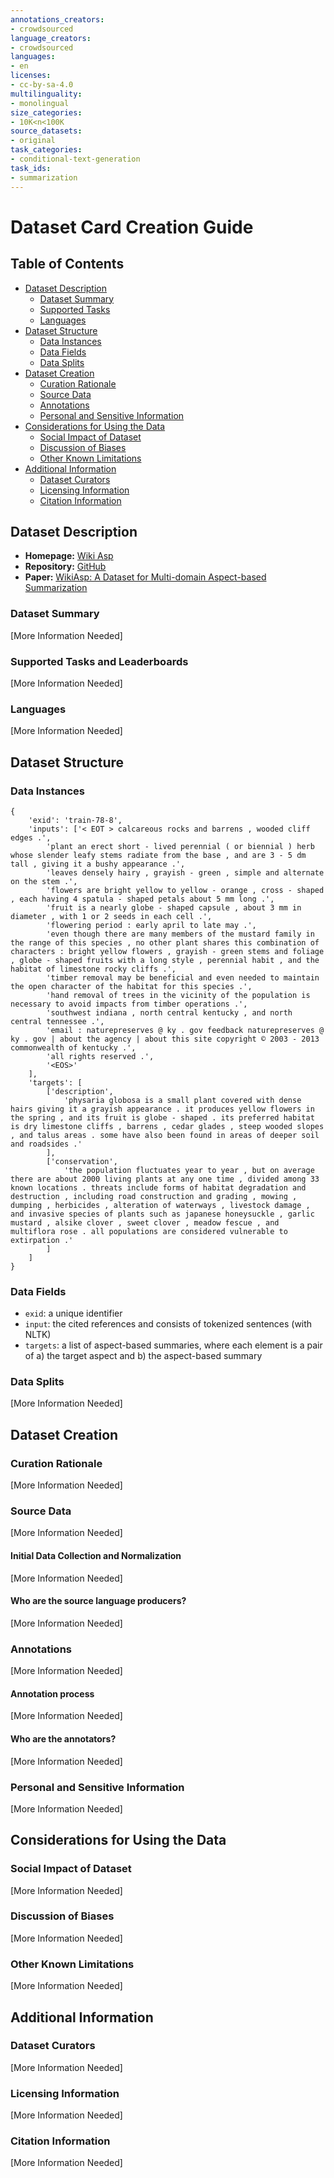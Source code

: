 ```yaml
---
annotations_creators:
- crowdsourced
language_creators:
- crowdsourced
languages:
- en
licenses:
- cc-by-sa-4.0
multilinguality:
- monolingual
size_categories:
- 10K<n<100K
source_datasets:
- original
task_categories:
- conditional-text-generation
task_ids:
- summarization
---
```


# Dataset Card Creation Guide

## Table of Contents
- [Dataset Description](#dataset-description)
  - [Dataset Summary](#dataset-summary)
  - [Supported Tasks](#supported-tasks-and-leaderboards)
  - [Languages](#languages)
- [Dataset Structure](#dataset-structure)
  - [Data Instances](#data-instances)
  - [Data Fields](#data-instances)
  - [Data Splits](#data-instances)
- [Dataset Creation](#dataset-creation)
  - [Curation Rationale](#curation-rationale)
  - [Source Data](#source-data)
  - [Annotations](#annotations)
  - [Personal and Sensitive Information](#personal-and-sensitive-information)
- [Considerations for Using the Data](#considerations-for-using-the-data)
  - [Social Impact of Dataset](#social-impact-of-dataset)
  - [Discussion of Biases](#discussion-of-biases)
  - [Other Known Limitations](#other-known-limitations)
- [Additional Information](#additional-information)
  - [Dataset Curators](#dataset-curators)
  - [Licensing Information](#licensing-information)
  - [Citation Information](#citation-information)

## Dataset Description

- **Homepage:** [Wiki Asp](https://github.com/neulab/wikiasp)
- **Repository:** [GitHub](https://github.com/neulab/wikiasp)
- **Paper:** [WikiAsp: A Dataset for Multi-domain Aspect-based Summarization](https://arxiv.org/abs/2011.07832)

### Dataset Summary

[More Information Needed]

### Supported Tasks and Leaderboards

[More Information Needed]

### Languages

[More Information Needed]

## Dataset Structure

### Data Instances

```
{
    'exid': 'train-78-8',
    'inputs': ['< EOT > calcareous rocks and barrens , wooded cliff edges .',
        'plant an erect short - lived perennial ( or biennial ) herb whose slender leafy stems radiate from the base , and are 3 - 5 dm tall , giving it a bushy appearance .',
        'leaves densely hairy , grayish - green , simple and alternate on the stem .',
        'flowers are bright yellow to yellow - orange , cross - shaped , each having 4 spatula - shaped petals about 5 mm long .',
        'fruit is a nearly globe - shaped capsule , about 3 mm in diameter , with 1 or 2 seeds in each cell .',
        'flowering period : early april to late may .',
        'even though there are many members of the mustard family in the range of this species , no other plant shares this combination of characters : bright yellow flowers , grayish - green stems and foliage , globe - shaped fruits with a long style , perennial habit , and the habitat of limestone rocky cliffs .',
        'timber removal may be beneficial and even needed to maintain the open character of the habitat for this species .',
        'hand removal of trees in the vicinity of the population is necessary to avoid impacts from timber operations .',
        'southwest indiana , north central kentucky , and north central tennessee .',
        'email : naturepreserves @ ky . gov feedback naturepreserves @ ky . gov | about the agency | about this site copyright © 2003 - 2013 commonwealth of kentucky .',
        'all rights reserved .',
        '<EOS>'
    ],
    'targets': [
        ['description',
            'physaria globosa is a small plant covered with dense hairs giving it a grayish appearance . it produces yellow flowers in the spring , and its fruit is globe - shaped . its preferred habitat is dry limestone cliffs , barrens , cedar glades , steep wooded slopes , and talus areas . some have also been found in areas of deeper soil and roadsides .'
        ],
        ['conservation',
            'the population fluctuates year to year , but on average there are about 2000 living plants at any one time , divided among 33 known locations . threats include forms of habitat degradation and destruction , including road construction and grading , mowing , dumping , herbicides , alteration of waterways , livestock damage , and invasive species of plants such as japanese honeysuckle , garlic mustard , alsike clover , sweet clover , meadow fescue , and multiflora rose . all populations are considered vulnerable to extirpation .'
        ]
    ]
}
```

### Data Fields

- `exid`: a unique identifier
- `input`: the cited references and consists of tokenized sentences (with NLTK) 
- `targets`: a list of aspect-based summaries, where each element is a pair of a) the target aspect and b) the aspect-based summary

### Data Splits

[More Information Needed]
## Dataset Creation

### Curation Rationale

[More Information Needed]

### Source Data

[More Information Needed]

#### Initial Data Collection and Normalization

[More Information Needed]

#### Who are the source language producers?

[More Information Needed]

### Annotations

[More Information Needed]

#### Annotation process

[More Information Needed]

#### Who are the annotators?

[More Information Needed]

### Personal and Sensitive Information

[More Information Needed]

## Considerations for Using the Data

### Social Impact of Dataset

[More Information Needed]

### Discussion of Biases

[More Information Needed]

### Other Known Limitations

[More Information Needed]

## Additional Information

### Dataset Curators

[More Information Needed]

### Licensing Information

[More Information Needed]

### Citation Information

[More Information Needed]